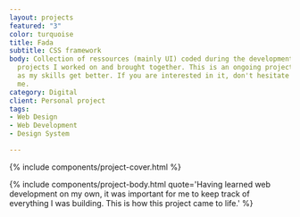```yaml
---
layout: projects
featured: "3"
color: turquoise
title: Fada
subtitle: CSS framework
body: Collection of ressources (mainly UI) coded during the development of the web
  projects I worked on and brought together. This is an ongoing project and evolves
  as my skills get better. If you are interested in it, don't hesitate to contact
  me.
category: Digital
client: Personal project
tags:
- Web Design
- Web Development
- Design System

---
```

{% include components/project-cover.html %}

{% include components/project-body.html 
  quote='Having learned web development on my own, it was important for me to keep track of everything I was building. This is how this project came to life.'
%}